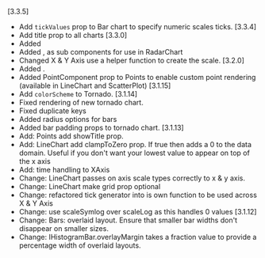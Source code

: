 [3.3.5]
  * Add `tickValues` prop to Bar chart to specify numeric scales ticks.
[3.3.4]
  * Add title prop to all charts
[3.3.0]
  * Added <RadarChart />
  * Added <Web />, <Point /> <Path /> as sub components for use in RadarChart
  * Changed X & Y Axis use a helper function to create the scale.
[3.2.0]
  * Added <ScatterPlot />.
  * Added PointComponent prop to Points to enable custom point rendering (available in LineChart and ScatterPlot)
[3.1.15]
  * Add `colorScheme` to Tornado.
[3.1.14]
  * Fixed rendering of new tornado chart.
  * Fixed duplicate keys
  * Added radius options for bars
  * Added bar padding props to tornado chart.
[3.1.13]
  * Add: Points add showTitle prop.
  * Add: LineChart add clampToZero prop. If true then adds a 0 to the data domain. Useful if you don't want your lowest value to appear on top of the x axis
  * Add: time handling to XAxis
  * Change: LineChart passes on axis scale types correctly to x & y axis.
  * Change: LineChart make grid prop optional
  * Change: refactored tick generator into is own function to be used across X & Y Axis
  * Change: use scaleSymlog over scaleLog as this handles 0 values 
[3.1.12] 
  * Change: Bars: overlaid layout. Ensure that smaller bar widths don't disappear on smaller sizes. 
  * Change: IHistogramBar.overlayMargin takes a fraction value to provide a percentage width of overlaid layouts.
